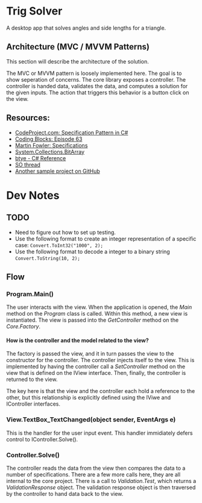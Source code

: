 ﻿# Trig Solver

 A desktop app that solves angles and side lengths for a triangle.

## Architecture (MVC / MVVM Patterns)

This section will describe the architecture of the solution.

The MVC or MVVM pattern is loosely implemented here.  The goal is to show seperation of concerns.  The core library exposes a controller.  The controller is handed data, validates the data, and computes a solution for the given inputs.  The action that triggers this behavior is a button click on the view.

## Resources:

- [CodeProject.com: Specification Pattern in C#](https://www.codeproject.com/Articles/670115/Specification-pattern-in-Csharp)
- [Coding Blocks: Episode 63](https://www.codingblocks.net/podcast/explicit-constraints-processes-specification-pattern-and-more/)
- [Martin Fowler: Specifications](https://www.martinfowler.com/apsupp/spec.pdf)
- [System.Collections.BitArray](https://docs.microsoft.com/en-us/dotnet/api/system.collections.bitarray.-ctor?view=netframework-4.7.2)
- [btye - C# Reference](https://docs.microsoft.com/en-us/dotnet/csharp/language-reference/keywords/byte)
- [SO thread](https://stackoverflow.com/q/3058/7969520)
- [Another sample project on GitHub](https://github.com/mrts/winforms-mvp)


# Dev Notes

## TODO

- Need to figure out how to set up testing.
- Use the following format to create an integer representation of a specific case: `Convert.ToInt32("1000", 2);`
- Use the following format to decode a integer to a binary string `Convert.ToString(10, 2);`


## Flow

### Program.Main()

The user interacts with the view.  When the application is opened, the *Main* method on the *Program* class is called.  Within this method, a new view is instantiated.  The view is passed into the *GetController* method on the *Core.Factory*.

#### How is the controller and the model related to the view?

The factory is passed the view, and it in turn passes the view to the constructor for the controller.   The controller injects itself to the view.  This is implemented by having the controller call a *SetController* method on the view that is defined on the IView interface.  Then, finally, the controller is returned to the view.

The key here is that the view and the controller each hold a reference to the other, but this relationship is explicitly defined using the IViwe and IController interfaces.

### View.TextBox_TextChanged(object sender, EventArgs e)

This is the handler for the user input event.  This handler immidiately defers control to IController.Solve().

### Controller.Solve()

The controller reads the data from the view then compares the data to a number of specifications.  There are a few more calls here, they are all internal to the core project.  There is a call to *Validation.Test*, which returns a *ValidationResponse* object.  The validation response object is then traversed by the controller to hand data back to the view.